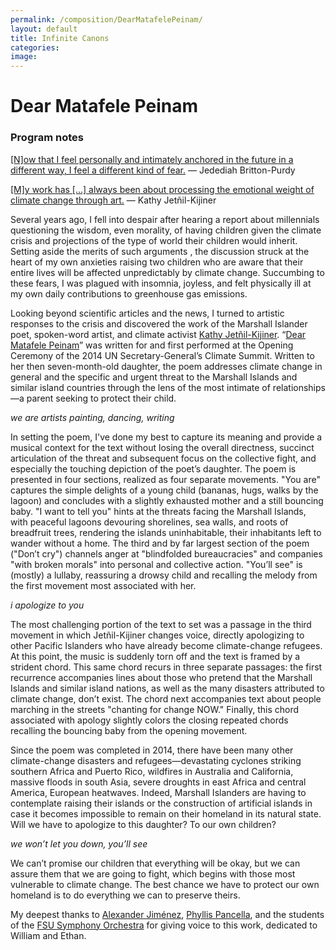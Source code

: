 ```yaml
---
permalink: /composition/DearMatafelePeinam/
layout: default
title: Infinite Canons
categories: 
image: 
---
```

# Dear Matafele Peinam

### Program notes

[[N]ow that I feel personally and intimately anchored in the future in a different way, I feel a different kind of fear.][Britton-Purdy fear] — Jedediah Britton-Purdy

[[M]y work has […] always been about processing the emotional weight of climate change through art.][Jetñil-Kijiner art]  — Kathy Jetñil-Kijiner

Several years ago, I fell into despair after hearing a report about millennials questioning the wisdom, even morality, of having children given the climate crisis and projections of the type of world their children would inherit. Setting aside the merits of such arguments , the discussion struck at the heart of my own anxieties raising two children who are aware that their entire lives will be affected unpredictably by climate change. Succumbing to these fears, I was plagued with insomnia, joyless, and felt physically ill at my own daily contributions to greenhouse gas emissions.

Looking beyond scientific articles and the news, I turned to artistic responses to the crisis and discovered the work of the Marshall Islander poet, spoken-word artist, and climate activist [Kathy Jetñil-Kijiner][Jetñil-Kijiner page]. “[Dear Matafele Peinam][DMP]” was written for and first performed at the Opening Ceremony of the 2014 UN Secretary-General’s Climate Summit. Written to her then seven-month-old daughter, the poem addresses climate change in general and the specific and urgent threat to the Marshall Islands and similar island countries through the lens of the most intimate of relationships&mdash;a parent seeking to protect their child.

*we are artists painting, dancing, writing*

In setting the poem, I've done my best to capture its meaning and provide a musical context for the text without losing the overall directness, succinct articulation of the threat and subsequent focus on the collective fight, and especially the touching depiction of the poet’s daughter. The poem is presented in four sections, realized as four separate movements. "You are" captures the simple delights of a young child (bananas, hugs, walks by the lagoon) and concludes with a slightly exhausted mother and a still bouncing baby. "I want to tell you" hints at the threats facing the Marshall Islands, with peaceful lagoons devouring shorelines, sea walls, and roots of breadfruit trees, rendering the islands uninhabitable, their inhabitants left to wander without a home. The third and by far largest section of the poem ("Don’t cry") channels anger at "blindfolded bureaucracies" and companies "with broken morals" into personal and collective action. "You’ll see" is (mostly) a lullaby, reassuring a drowsy child and recalling the melody from the first movement most associated with her.

*i apologize to you*

The most challenging portion of the text to set was a passage in the third movement in which Jetñil-Kijiner changes voice, directly apologizing to other Pacific Islanders who have already become climate-change refugees. At this point, the music is suddenly torn off and the text is framed by a strident chord. This same chord recurs in three separate passages: the first recurrence accompanies lines about those who pretend that the Marshall Islands and similar island nations, as well as the many disasters attributed to climate change, don’t exist. The chord next accompanies text about people marching in the streets "chanting for change NOW." Finally, this chord associated with apology slightly colors the closing repeated chords recalling the bouncing baby from the opening movement.

Since the poem was completed in 2014, there have been many other climate-change disasters and refugees—devastating cyclones striking southern Africa and Puerto Rico, wildfires in Australia and California, massive floods in south Asia, severe droughts in east Africa and central America, European heatwaves. Indeed, Marshall Islanders are having to contemplate raising their islands or the construction of artificial islands in case it becomes impossible to remain on their homeland in its natural state. Will we have to apologize to this daughter? To our own children?

*we won’t let you down, you’ll see*

We can’t promise our children that everything will be okay, but we can assure them that we are going to fight, which begins with those most vulnerable to climate change. The best chance we have to protect our own homeland is to do everything we can to preserve theirs.

My deepest thanks to [Alexander Jiménez][Alexander Jiménez], [Phyllis Pancella][Phyllis Pancella], and the students of the [FSU Symphony Orchestra][USO] for giving voice to this work, dedicated to William and Ethan.

[Britton-Purdy fear]: https://www.washingtonpost.com/lifestyle/on-parenting/how-climate-experts-think-about-raising-children-who-will-inherit-a-planet-in-crisis/2020/02/14/b4f3405a-4e69-11ea-b721-9f4cdc90bc1c_story.html

[Jetñil-Kijiner art]: https://www.kathyjetnilkijiner.com/bulldozed-reefs-and-blasted-sands-rituals-for-artificial-islands/

[Jetñil-Kijiner page]: https://www.kathyjetnilkijiner.com/

[DMP]: https://www.kathyjetnilkijiner.com/united-nations-climate-summit-opening-ceremony-my-poem-to-my-daughter/

[Alexander Jiménez]: https://www.alexanderjimenez.net/
[Phyllis Pancella]: https://www.uncsa.edu/faculty-staff/phyllis-pancella.aspx
[USO]: https://www.music.fsu.edu/ensembles/orchestras